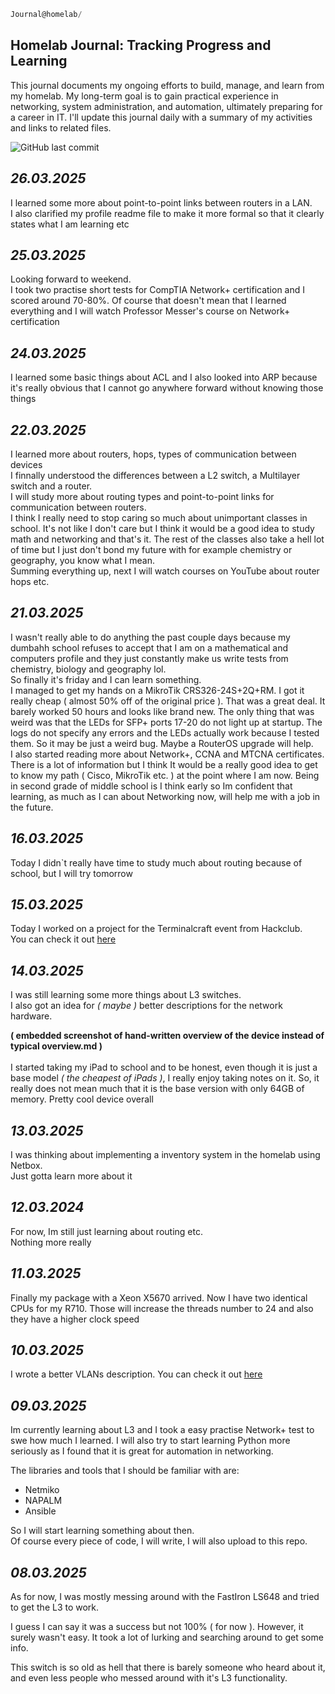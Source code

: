 
```c
Journal@homelab/
```


## Homelab Journal:  Tracking Progress and Learning

This journal documents my ongoing efforts to build, manage, and learn from my homelab. My long-term goal is to gain practical experience in networking, system administration, and automation, ultimately preparing for a career in IT.  I'll update this journal daily with a summary of my activities and links to related files.

![GitHub last commit](https://img.shields.io/github/last-commit/andreansxtech/my-homelab?path=docs%2Fjournal.md&display_timestamp=author&style=for-the-badge)

## *26.03.2025*

I learned some more about point-to-point links between routers in a LAN.  
I also clarified my profile readme file to make it more formal so that it clearly states what I am learning etc


## *25.03.2025*

Looking forward to weekend.  
I took two practise short tests for CompTIA Network+ certification and I scored around 70-80%. Of course that doesn't mean that I learned everything and I will watch Professor Messer's course on Network+ certification



## *24.03.2025*

I learned some basic things about ACL and I also looked into ARP because it's really obvious that I cannot go anywhere forward without knowing those things



## *22.03.2025*

I learned more about routers, hops, types of communication between devices  
I finnally understood the differences between a L2 switch, a Multilayer switch and a router.  
I will study more about routing types and point-to-point links for communication between routers.  
I think I really need to stop caring so much about unimportant classes in school. It's not like I don't care but I think it would be a good idea to study math and networking and that's it. The rest of the classes also take a hell lot of time but I just don't bond my future with for example chemistry or geography, you know what I mean.  
Summing everything up, next I will watch courses on YouTube about router hops etc.


## *21.03.2025*

I wasn't really able to do anything the past couple days because my dumbahh school refuses to accept that I am on a mathematical and computers profile and they just constantly make us write tests from chemistry, biology and geography lol.  
So finally it's friday and I can learn something.  
I managed to get my hands on a MikroTik CRS326-24S+2Q+RM. I got it really cheap ( almost 50% off of the original price ). That was a great deal. It barely worked 50 hours and looks like brand new. The only thing that was weird was that the LEDs for SFP+ ports 17-20 do not light up at startup. The logs do not specify any errors and the LEDs actually work because I tested them. So it may be just a weird bug. Maybe a RouterOS upgrade will help.  
I also started reading more about Network+, CCNA and MTCNA certificates. There is a lot of information but I think It would be a really good idea to get to know my path ( Cisco, MikroTik etc. ) at the point where I am now. Being in second grade of middle school is I think early so Im confident that learning, as much as I can about Networking now, will help me with a job in the future.


## *16.03.2025*

Today I didn`t really have time to study much about routing because of school, but I will try tomorrow


## *15.03.2025*
Today I worked on a project for the Terminalcraft event from Hackclub.</br>
You can check it out <a href="https://github.com/AndreansxTech/socketpeek/">here</a>


## *14.03.2025*

I was still learning some more things about L3 switches. </br>
I also got an idea for *( maybe )* better descriptions for the network hardware.
</br>

**( embedded screenshot of hand-written overview of the device instead of typical overview.md )**
</br></br>
I started taking my iPad to school and to be honest, even though it is just a base model *( the cheapest of iPads )*, I really enjoy taking notes on it. So, it really does not mean much that it is the base version with only 64GB of memory. Pretty cool device overall


## *13.03.2025*

I was thinking about implementing a inventory system in the homelab using Netbox. </br>
Just gotta learn more about it


## *12.03.2024*

For now, Im still just learning about routing etc. </br>
Nothing more really


## *11.03.2025*

Finally my package with a Xeon X5670 arrived. Now I have two identical CPUs for my R710. Those will increase the threads number to 24 and also they have a higher clock speed


## *10.03.2025*

I wrote a better VLANs description. You can check it out <a href="https://github.com/AndreansxTech/My-homelab/blob/eaf16325591678c4caee6029cdcf21f62f59324a/docs/VLANs.md">here</a>


## *09.03.2025* 

Im currently learning about L3 and I took a easy practise Network+ test to swe how much I learned. I will also try to start learning Python more seriously as I found that it is great for automation in networking. </br>

The libraries and tools that I should be familiar with are:

- Netmiko
- NAPALM
- Ansible

So I will start learning something about then.</br> Of course every piece of code, I will write, I will also upload to this repo.


## *08.03.2025*

   As for now, I was mostly messing around with the FastIron LS648 and tried to get the L3 to work.</br>
   
   I guess I can say it was a success but not 100% ( for now ). However, it surely wasn't easy. It took a lot of lurking and searching around to get some info.</br>
   
   This switch is so old as hell that there is barely someone who heard about it, and even less people who messed around with it's L3 functionality. 
